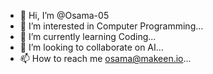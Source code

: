 - 👋 Hi, I’m @Osama-05
- 👀 I’m interested in Computer Programming...
- 🌱 I’m currently learning Coding...
- 💞️ I’m looking to collaborate on AI...
- 📫 How to reach me osama@makeen.io...

<!---
Osama-05/Osama-05 is a ✨ special ✨ repository because its `README.md` (this file) appears on your GitHub profile.
You can click the Preview link to take a look at your changes.
--->

